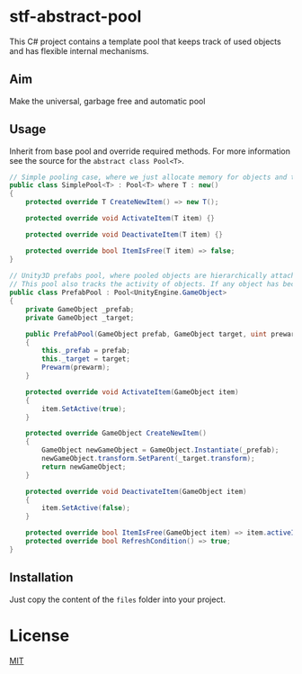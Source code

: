 # stf-abstract-pool
This C# project contains a template pool that keeps track of used objects and has flexible internal mechanisms.

## Aim
Make the universal, garbage free and automatic pool

## Usage
Inherit from base pool and override required methods. For more information see the source for the `abstract class Pool<T>`.
```csharp
// Simple pooling case, where we just allocate memory for objects and then manually return them to the pool.
public class SimplePool<T> : Pool<T> where T : new()
{
	protected override T CreateNewItem() => new T();

	protected override void ActivateItem(T item) {}

	protected override void DeactivateItem(T item) {}

	protected override bool ItemIsFree(T item) => false;
}
  
// Unity3D prefabs pool, where pooled objects are hierarchically attached to the transform component of target gameobject.
// This pool also tracks the activity of objects. If any object has become inactive, then it will be returned to the pool.
public class PrefabPool : Pool<UnityEngine.GameObject>
{
	private GameObject _prefab;
	private GameObject _target;

	public PrefabPool(GameObject prefab, GameObject target, uint prewarm = 0)
	{
		this._prefab = prefab;
		this._target = target;
		Prewarm(prewarm);
	}

	protected override void ActivateItem(GameObject item)
	{
		item.SetActive(true);
	}

	protected override GameObject CreateNewItem()
	{
		GameObject newGameObject = GameObject.Instantiate(_prefab);
		newGameObject.transform.SetParent(_target.transform);
		return newGameObject;
	}

	protected override void DeactivateItem(GameObject item)
	{
		item.SetActive(false);
	}

	protected override bool ItemIsFree(GameObject item) => item.activeInHierarchy == false;
	protected override bool RefreshCondition() => true;
}
```

## Installation
Just copy the content of the `files` folder into your project.

# License
[MIT](https://choosealicense.com/licenses/mit/)
